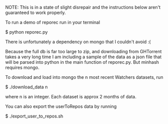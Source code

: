 NOTE: This is in a state of slight disrepair and the 
instructions below aren't guaranteed to work properly.

To run a demo of reporec run in your terminal

$ python reporec.py

There is unfortunately a dependency on mongo 
that I couldn't avoid :(

Because the full db is far too large to zip, and 
downloading from GHTorrent takes a very long time 
I am including a sample of the data as a json file 
that will be parsed into python in the main function 
of reporec.py. But minhash requires mongo.

To download and load into mongo the n most recent 
Watchers datasets, run

$ ./download_data n

where n is an integer. Each dataset is approx 2 months
of data.

You can also export the userToRepos data by running

$ ./export_user_to_repos.sh
